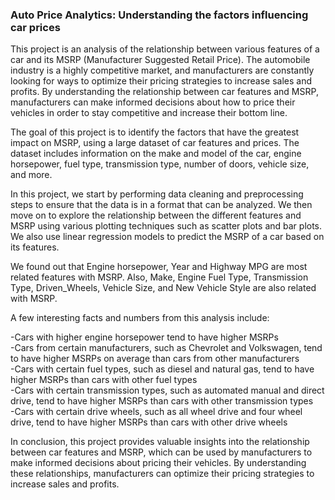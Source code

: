 ### Auto Price Analytics: Understanding the factors influencing car prices
This project is an analysis of the relationship between various features of a car and its MSRP (Manufacturer Suggested Retail Price). The automobile industry is a highly competitive market, and manufacturers are constantly looking for ways to optimize their pricing strategies to increase sales and profits. By understanding the relationship between car features and MSRP, manufacturers can make informed decisions about how to price their vehicles in order to stay competitive and increase their bottom line.

The goal of this project is to identify the factors that have the greatest impact on MSRP, using a large dataset of car features and prices. The dataset includes information on the make and model of the car, engine horsepower, fuel type, transmission type, number of doors, vehicle size, and more.

In this project, we start by performing data cleaning and preprocessing steps to ensure that the data is in a format that can be analyzed. We then move on to explore the relationship between the different features and MSRP using various plotting techniques such as scatter plots and bar plots. We also use linear regression models to predict the MSRP of a car based on its features.

We found out that Engine horsepower, Year and Highway MPG are most related features with MSRP. Also, Make, Engine Fuel Type, Transmission Type, Driven_Wheels, Vehicle Size, and New Vehicle Style are also related with MSRP.

A few interesting facts and numbers from this analysis include:

-Cars with higher engine horsepower tend to have higher MSRPs<br>
-Cars from certain manufacturers, such as Chevrolet and Volkswagen, tend to have higher MSRPs on average than cars from other manufacturers<br>
-Cars with certain fuel types, such as diesel and natural gas, tend to have higher MSRPs than cars with other fuel types<br>
-Cars with certain transmission types, such as automated manual and direct drive, tend to have higher MSRPs than cars with other transmission types<br>
-Cars with certain drive wheels, such as all wheel drive and four wheel drive, tend to have higher MSRPs than cars with other drive wheels<br>

In conclusion, this project provides valuable insights into the relationship between car features and MSRP, which can be used by manufacturers to make informed decisions about pricing their vehicles. By understanding these relationships, manufacturers can optimize their pricing strategies to increase sales and profits.
